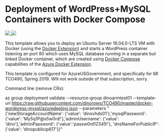 # Deployment of WordPress+MySQL Containers with Docker Compose


<a href="https://portal.azure.com/#create/Microsoft.Template/uri/https%3A%2F%2Fraw.githubusercontent.com%2FAzure%2Fazure-quickstart-templates%2Fmaster%2Fdocker-wordpress-mysql%2Fazuredeploy.json" target="_blank">
	<img src="http://azuredeploy.net/deploybutton.png"/>
</a>
<a href="http://armviz.io/#/?load=https%3A%2F%2Fraw.githubusercontent.com%2FAzure%2Fazure-quickstart-templates%2Fmaster%2Fdocker-wordpress-mysql%2Fazuredeploy.json" target="_blank">
    <img src="http://armviz.io/visualizebutton.png"/>
</a>

This template allows you to deploy an Ubuntu Server 16.04.0-LTS VM with Docker (using the [Docker Extension][ext])
and starts a WordPress container listening an port 80 which uses MySQL database running
in a separate but linked Docker container, which are created using [Docker Compose][compose]
capabilities of the [Azure Docker Extension][ext].

This template is configured for AzureUSGovernment, and specifically for MI TCO490, Spring 2019. Will not work outside of that subscription, sorry.

Command line (remove CRs):

az group deployment validate --resource-group dinoarmtest01 --template-uri 
https://raw.githubusercontent.com/dinorows/TCO490/master/docker-wordpress-mysql/azuredeployi.json 
--parameters "{'newStorageAccountName': {'value': 'dinovhds01'},'mysqlPassword': {'value': 
'My5q1P@s5w0rd!'},'adminUsername': {'value': 'dino'},'adminPassword': {'value':'passw0rd12345!'},
'dnsNameForPublicIP': {'value': 'dinopublicip617'}}"

[ext]: https://github.com/Azure/azure-docker-extension
[compose]: https://docs.docker.com/compose
